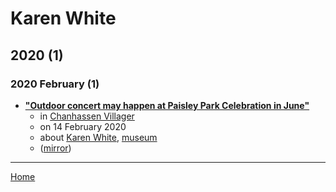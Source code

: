 # Karen White

## 2020 (1)

### 2020 February (1)

 - [**"Outdoor concert may happen at Paisley Park Celebration in June"**](https://www.swnewsmedia.com/chanhassen_villager/news/outdoor-concert-may-happen-at-paisley-park-celebration-in-june/article_8e399cdb-81bc-5770-ada5-e4d2e49b4461.html)
    - in [Chanhassen Villager](https://www.swnewsmedia.com/chanhassen_villager/)
    - on 14 February 2020
    - about [Karen White](../../topics/karen-white/index.md), [museum](../../topics/museum/index.md)
    - ([mirror](https://web.archive.org/web/*/https://www.swnewsmedia.com/chanhassen_villager/news/outdoor-concert-may-happen-at-paisley-park-celebration-in-june/article_8e399cdb-81bc-5770-ada5-e4d2e49b4461.html))

----

[Home](../index.md)
